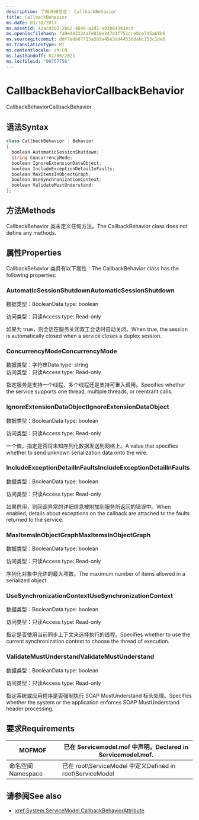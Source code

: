 ```yaml
---
description: 了解详细信息： CallbackBehavior
title: CallbackBehavior
ms.date: 03/30/2017
ms.assetid: 42acd302-2b62-4849-a2d1-a03084343ecd
ms.openlocfilehash: fa9e403324afe818e247d1f751cce0ce7d5a6fb6
ms.sourcegitcommit: ddf7edb67715a5b9a45e3dd44536dabc153c1de0
ms.translationtype: MT
ms.contentlocale: zh-CN
ms.lasthandoff: 02/06/2021
ms.locfileid: "99757756"
---
```

# <a name="callbackbehavior"></a><span data-ttu-id="50f3a-103">CallbackBehavior</span><span class="sxs-lookup"><span data-stu-id="50f3a-103">CallbackBehavior</span></span>

<span data-ttu-id="50f3a-104">CallbackBehavior</span><span class="sxs-lookup"><span data-stu-id="50f3a-104">CallbackBehavior</span></span>  
  
## <a name="syntax"></a><span data-ttu-id="50f3a-105">语法</span><span class="sxs-lookup"><span data-stu-id="50f3a-105">Syntax</span></span>  
  
```csharp
class CallbackBehavior : Behavior  
{  
  boolean AutomaticSessionShutdown;  
  string ConcurrencyMode;  
  boolean IgnoreExtensionDataObject;  
  boolean IncludeExceptionDetailInFaults;  
  boolean MaxItemsInObjectGraph;  
  boolean UseSynchronizationContext;  
  boolean ValidateMustUnderstand;  
};  
```  
  
## <a name="methods"></a><span data-ttu-id="50f3a-106">方法</span><span class="sxs-lookup"><span data-stu-id="50f3a-106">Methods</span></span>  

 <span data-ttu-id="50f3a-107">CallbackBehavior 类未定义任何方法。</span><span class="sxs-lookup"><span data-stu-id="50f3a-107">The CallbackBehavior class does not define any methods.</span></span>  
  
## <a name="properties"></a><span data-ttu-id="50f3a-108">属性</span><span class="sxs-lookup"><span data-stu-id="50f3a-108">Properties</span></span>  

 <span data-ttu-id="50f3a-109">CallbackBehavior 类具有以下属性：</span><span class="sxs-lookup"><span data-stu-id="50f3a-109">The CallbackBehavior class has the following properties:</span></span>  
  
### <a name="automaticsessionshutdown"></a><span data-ttu-id="50f3a-110">AutomaticSessionShutdown</span><span class="sxs-lookup"><span data-stu-id="50f3a-110">AutomaticSessionShutdown</span></span>  

 <span data-ttu-id="50f3a-111">数据类型：Boolean</span><span class="sxs-lookup"><span data-stu-id="50f3a-111">Data type: boolean</span></span>  
  
 <span data-ttu-id="50f3a-112">访问类型：只读</span><span class="sxs-lookup"><span data-stu-id="50f3a-112">Access type: Read-only</span></span>  
  
 <span data-ttu-id="50f3a-113">如果为 true，则会话在服务关闭双工会话时自动关闭。</span><span class="sxs-lookup"><span data-stu-id="50f3a-113">When true, the session is automatically closed when a service closes a duplex session.</span></span>  
  
### <a name="concurrencymode"></a><span data-ttu-id="50f3a-114">ConcurrencyMode</span><span class="sxs-lookup"><span data-stu-id="50f3a-114">ConcurrencyMode</span></span>  

 <span data-ttu-id="50f3a-115">数据类型：字符串</span><span class="sxs-lookup"><span data-stu-id="50f3a-115">Data type: string</span></span>  
<span data-ttu-id="50f3a-116">访问类型：只读</span><span class="sxs-lookup"><span data-stu-id="50f3a-116">Access type: Read-only</span></span>  
  
 <span data-ttu-id="50f3a-117">指定服务是支持一个线程、多个线程还是支持可重入调用。</span><span class="sxs-lookup"><span data-stu-id="50f3a-117">Specifies whether the service supports one thread, multiple threads, or reentrant calls.</span></span>  
  
### <a name="ignoreextensiondataobject"></a><span data-ttu-id="50f3a-118">IgnoreExtensionDataObject</span><span class="sxs-lookup"><span data-stu-id="50f3a-118">IgnoreExtensionDataObject</span></span>  

 <span data-ttu-id="50f3a-119">数据类型：Boolean</span><span class="sxs-lookup"><span data-stu-id="50f3a-119">Data type: boolean</span></span>  
  
 <span data-ttu-id="50f3a-120">访问类型：只读</span><span class="sxs-lookup"><span data-stu-id="50f3a-120">Access type: Read-only</span></span>  
  
 <span data-ttu-id="50f3a-121">一个值，指定是否将未知序列化数据发送到网络上。</span><span class="sxs-lookup"><span data-stu-id="50f3a-121">A value that specifies whether to send unknown serialization data onto the wire.</span></span>  
  
### <a name="includeexceptiondetailinfaults"></a><span data-ttu-id="50f3a-122">IncludeExceptionDetailInFaults</span><span class="sxs-lookup"><span data-stu-id="50f3a-122">IncludeExceptionDetailInFaults</span></span>  

 <span data-ttu-id="50f3a-123">数据类型：Boolean</span><span class="sxs-lookup"><span data-stu-id="50f3a-123">Data type: boolean</span></span>  
  
 <span data-ttu-id="50f3a-124">访问类型：只读</span><span class="sxs-lookup"><span data-stu-id="50f3a-124">Access type: Read-only</span></span>  
  
 <span data-ttu-id="50f3a-125">如果启用，则回调异常的详细信息被附加到服务所返回的错误中。</span><span class="sxs-lookup"><span data-stu-id="50f3a-125">When enabled, details about exceptions on the callback are attached to the faults returned to the service.</span></span>  
  
### <a name="maxitemsinobjectgraph"></a><span data-ttu-id="50f3a-126">MaxItemsInObjectGraph</span><span class="sxs-lookup"><span data-stu-id="50f3a-126">MaxItemsInObjectGraph</span></span>  

 <span data-ttu-id="50f3a-127">数据类型：Boolean</span><span class="sxs-lookup"><span data-stu-id="50f3a-127">Data type: boolean</span></span>  
  
 <span data-ttu-id="50f3a-128">访问类型：只读</span><span class="sxs-lookup"><span data-stu-id="50f3a-128">Access type: Read-only</span></span>  
  
 <span data-ttu-id="50f3a-129">序列化对象中允许的最大项数。</span><span class="sxs-lookup"><span data-stu-id="50f3a-129">The maximum number of items allowed in a serialized object.</span></span>  
  
### <a name="usesynchronizationcontext"></a><span data-ttu-id="50f3a-130">UseSynchronizationContext</span><span class="sxs-lookup"><span data-stu-id="50f3a-130">UseSynchronizationContext</span></span>  

 <span data-ttu-id="50f3a-131">数据类型：Boolean</span><span class="sxs-lookup"><span data-stu-id="50f3a-131">Data type: boolean</span></span>  
  
 <span data-ttu-id="50f3a-132">访问类型：只读</span><span class="sxs-lookup"><span data-stu-id="50f3a-132">Access type: Read-only</span></span>  
  
 <span data-ttu-id="50f3a-133">指定是否使用当前同步上下文来选择执行的线程。</span><span class="sxs-lookup"><span data-stu-id="50f3a-133">Specifies whether to use the current synchronization context to choose the thread of execution.</span></span>  
  
### <a name="validatemustunderstand"></a><span data-ttu-id="50f3a-134">ValidateMustUnderstand</span><span class="sxs-lookup"><span data-stu-id="50f3a-134">ValidateMustUnderstand</span></span>  

 <span data-ttu-id="50f3a-135">数据类型：Boolean</span><span class="sxs-lookup"><span data-stu-id="50f3a-135">Data type: boolean</span></span>  
  
 <span data-ttu-id="50f3a-136">访问类型：只读</span><span class="sxs-lookup"><span data-stu-id="50f3a-136">Access type: Read-only</span></span>  
  
 <span data-ttu-id="50f3a-137">指定系统或应用程序是否强制执行 SOAP MustUnderstand 标头处理。</span><span class="sxs-lookup"><span data-stu-id="50f3a-137">Specifies whether the system or the application enforces SOAP MustUnderstand header processing.</span></span>  
  
## <a name="requirements"></a><span data-ttu-id="50f3a-138">要求</span><span class="sxs-lookup"><span data-stu-id="50f3a-138">Requirements</span></span>  
  
|<span data-ttu-id="50f3a-139">MOF</span><span class="sxs-lookup"><span data-stu-id="50f3a-139">MOF</span></span>|<span data-ttu-id="50f3a-140">已在 Servicemodel.mof 中声明。</span><span class="sxs-lookup"><span data-stu-id="50f3a-140">Declared in Servicemodel.mof.</span></span>|  
|---------|-----------------------------------|  
|<span data-ttu-id="50f3a-141">命名空间</span><span class="sxs-lookup"><span data-stu-id="50f3a-141">Namespace</span></span>|<span data-ttu-id="50f3a-142">已在 root\ServiceModel 中定义</span><span class="sxs-lookup"><span data-stu-id="50f3a-142">Defined in root\ServiceModel</span></span>|  
  
## <a name="see-also"></a><span data-ttu-id="50f3a-143">请参阅</span><span class="sxs-lookup"><span data-stu-id="50f3a-143">See also</span></span>

- <xref:System.ServiceModel.CallbackBehaviorAttribute>
